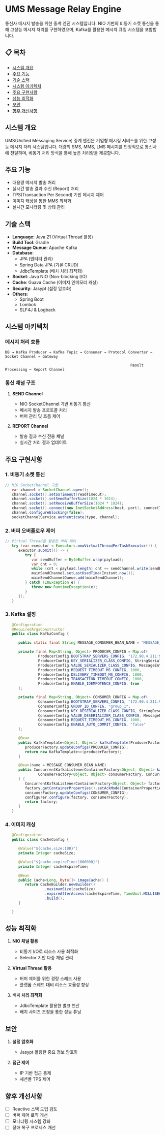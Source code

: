 # UMS Message Relay Engine

통신사 메시지 발송을 위한 중계 엔진 시스템입니다. NIO 기반의 비동기 소켓 통신을 통해 고성능 메시지 처리를 구현하였으며, Kafka를 활용한 메시지 큐잉 시스템을 포함합니다.

## 📋 목차
- [시스템 개요](#시스템-개요)
- [주요 기능](#주요-기능)
- [기술 스택](#기술-스택)
- [시스템 아키텍처](#시스템-아키텍처)
- [주요 구현사항](#주요-구현사항)
- [성능 최적화](#성능-최적화)
- [보안](#보안)
- [향후 개선사항](#향후-개선사항)

## 시스템 개요
UMS(Unified Messaging Service) 중계 엔진은 기업형 메시징 서비스를 위한 고성능 메시지 처리 시스템입니다. 
대량의 SMS, MMS, LMS 메시지를 안정적으로 통신사에 전달하며, 비동기 처리 방식을 통해 높은 처리량을 제공합니다.

## 주요 기능
- 대용량 메시지 발송 처리
- 실시간 발송 결과 수신 (Report) 처리
- TPS(Transaction Per Second) 기반 메시지 제어
- 이미지 캐싱을 통한 MMS 최적화
- 실시간 모니터링 및 상태 관리

## 기술 스택
- **Language**: Java 21 (Virtual Thread 활용)
- **Build Tool**: Gradle
- **Message Queue**: Apache Kafka
- **Database**: 
  - JPA (엔티티 관리)
  - Spring Data JPA (기본 CRUD)
  - JdbcTemplate (배치 처리 최적화)
- **Socket**: Java NIO (Non-blocking I/O)
- **Cache**: Guava Cache (이미지 인메모리 캐싱)
- **Security**: Jasypt (설정 암호화)
- **Others**:
  - Spring Boot
  - Lombok
  - SLF4J & Logback

## 시스템 아키텍처
### 메시지 처리 흐름
```
DB → Kafka Producer → Kafka Topic → Consumer → Protocol Converter → Socket Channel → Gateway
                                                                              
                                                         Result Processing ← Report Channel
```

### 통신 채널 구조
1. **SEND Channel**
   - NIO SocketChannel 기반 비동기 통신
   - 메시지 발송 프로토콜 처리
   - 버퍼 관리 및 흐름 제어

2. **REPORT Channel**
   - 발송 결과 수신 전용 채널
   - 실시간 처리 결과 업데이트

## 주요 구현사항
### 1. 비동기 소켓 통신
```java
// NIO SocketChannel 구현
   var channel = SocketChannel.open();
   channel.socket().setSoTimeout(readTimeout);
   channel.socket().setSendBufferSize(1024 * 1024);
   channel.socket().setReceiveBufferSize(1024 * 1024);
   channel.socket().connect(new InetSocketAddress(host, port), connectTimeout);
   channel.configureBlocking(false);
   socketChannelService.authenticate(type, channel);
```

### 2. 버퍼 오버플로우 제어
```java
// Virtual Thread를 활용한 버퍼 제어
   try (var executor = Executors.newVirtualThreadPerTaskExecutor()) {
      executor.submit(() -> {
         try {
            var sendBuffer = ByteBuffer.wrap(payload);
            var cnt = 0;
            while (cnt < payload.length) cnt += sendChannel.write(sendBuffer);
            mainSendChannel.setLastUsedTime(Instant.now());
            mainSendChannelQueue.add(mainSendChannel);
         } catch (IOException e) {
            throw new RuntimeException(e);
         }
      });
   }
```

### 3. Kafka 설정
```java
   @Configuration
   @RequiredArgsConstructor
   public class KafkaConfig {

      public static final String MESSAGE_CONSUMER_BEAN_NAME = "MESSAGE_CONSUMER_BEAN_NAME";

      private final Map<String, Object> PRODUCER_CONFIG = Map.of(
               ProducerConfig.BOOTSTRAP_SERVERS_CONFIG, "172.90.4.211:9092",
               ProducerConfig.KEY_SERIALIZER_CLASS_CONFIG, StringSerializer.class,
               ProducerConfig.VALUE_SERIALIZER_CLASS_CONFIG, MessageEntitySerializer.class,
               ProducerConfig.REQUEST_TIMEOUT_MS_CONFIG, 1000,
               ProducerConfig.DELIVERY_TIMEOUT_MS_CONFIG, 1000,
               ProducerConfig.TRANSACTION_TIMEOUT_CONFIG, 1000,
               ProducerConfig.ENABLE_IDEMPOTENCE_CONFIG, true
      );

      private final Map<String, Object> CONSUMER_CONFIG = Map.of(
               ConsumerConfig.BOOTSTRAP_SERVERS_CONFIG, "172.90.4.211:9092",
               ConsumerConfig.GROUP_ID_CONFIG, "group_1",
               ConsumerConfig.KEY_DESERIALIZER_CLASS_CONFIG, StringDeserializer.class,
               ConsumerConfig.VALUE_DESERIALIZER_CLASS_CONFIG, MessageEntityDeserializer.class,
               ConsumerConfig.REQUEST_TIMEOUT_MS_CONFIG, 1000,
               ConsumerConfig.ENABLE_AUTO_COMMIT_CONFIG, "false"
      );

      @Bean
      public KafkaTemplate<Object, Object> kafkaTemplate(ProducerFactory<Object, Object> producerFactory) {
         producerFactory.updateConfigs(PRODUCER_CONFIG);
         return new KafkaTemplate<>(producerFactory);
      }

      @Bean(name = MESSAGE_CONSUMER_BEAN_NAME)
      public ConcurrentKafkaListenerContainerFactory<Object, Object> kafkaListenerContainerFactory(
               ConsumerFactory<Object, Object> consumerFactory, ConcurrentKafkaListenerContainerFactoryConfigurer configurer
      ) {
         ConcurrentKafkaListenerContainerFactory<Object, Object> factory = new ConcurrentKafkaListenerContainerFactory<>();
         factory.getContainerProperties().setAckMode(ContainerProperties.AckMode.MANUAL_IMMEDIATE); // 카프카 수동 커밋 비동기 모드로 전환
         consumerFactory.updateConfigs(CONSUMER_CONFIG);
         configurer.configure(factory, consumerFactory);
         return factory;
      }
   }
```

### 4. 이미지 캐싱
```java
   @Configuration
   public class CacheConfig {

      @Value("${cache.size:100}")
      private Integer cacheSize;

      @Value("${cache.expireTime:1800000}")
      private Integer cacheExpireTime;

      @Bean
      public Cache<Long, byte[]> imageCache() {
         return CacheBuilder.newBuilder()
                  .maximumSize(cacheSize)
                  .expireAfterAccess(cacheExpireTime, TimeUnit.MILLISECONDS)
                  .build();
      }

   }
```

## 성능 최적화
1. **NIO 채널 활용**
   - 비동기 I/O로 리소스 사용 최적화
   - Selector 기반 다중 채널 관리

2. **Virtual Thread 활용**
   - 버퍼 제어를 위한 경량 스레드 사용
   - 플랫폼 스레드 대비 리소스 효율성 향상

3. **배치 처리 최적화**
   - JdbcTemplate 활용한 벌크 연산
   - 배치 사이즈 조정을 통한 성능 튜닝

## 보안
1. **설정 암호화**
   - Jasypt 활용한 중요 정보 암호화

2. **접근 제어**
   - IP 기반 접근 통제
   - 세션별 TPS 제어

## 향후 개선사항
- [ ] Reactive 스택 도입 검토
- [ ] 버퍼 제어 로직 개선
- [ ] 모니터링 시스템 강화
- [ ] 장애 복구 프로세스 개선
